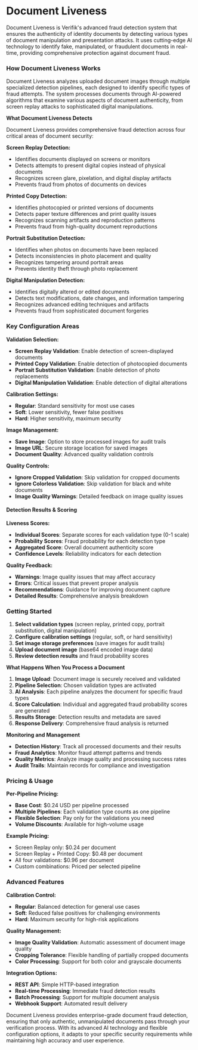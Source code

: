 # Document Liveness

Document Liveness is Verifik's advanced fraud detection system that ensures the authenticity of identity documents by detecting various types of document manipulation and presentation attacks. It uses cutting-edge AI technology to identify fake, manipulated, or fraudulent documents in real-time, providing comprehensive protection against document fraud.

### **How Document Liveness Works**

Document Liveness analyzes uploaded document images through multiple specialized detection pipelines, each designed to identify specific types of fraud attempts. The system processes documents through AI-powered algorithms that examine various aspects of document authenticity, from screen replay attacks to sophisticated digital manipulations.

**What Document Liveness Detects**

Document Liveness provides comprehensive fraud detection across four critical areas of document security:

**Screen Replay Detection:**

* Identifies documents displayed on screens or monitors
* Detects attempts to present digital copies instead of physical documents
* Recognizes screen glare, pixelation, and digital display artifacts
* Prevents fraud from photos of documents on devices

**Printed Copy Detection:**

* Identifies photocopied or printed versions of documents
* Detects paper texture differences and print quality issues
* Recognizes scanning artifacts and reproduction patterns
* Prevents fraud from high-quality document reproductions

**Portrait Substitution Detection:**

* Identifies when photos on documents have been replaced
* Detects inconsistencies in photo placement and quality
* Recognizes tampering around portrait areas
* Prevents identity theft through photo replacement

**Digital Manipulation Detection:**

* Identifies digitally altered or edited documents
* Detects text modifications, date changes, and information tampering
* Recognizes advanced editing techniques and artifacts
* Prevents fraud from sophisticated document forgeries

### **Key Configuration Areas**

**Validation Selection:**

* **Screen Replay Validation**: Enable detection of screen-displayed documents
* **Printed Copy Validation**: Enable detection of photocopied documents
* **Portrait Substitution Validation**: Enable detection of photo replacements
* **Digital Manipulation Validation**: Enable detection of digital alterations

**Calibration Settings:**

* **Regular**: Standard sensitivity for most use cases
* **Soft**: Lower sensitivity, fewer false positives
* **Hard**: Higher sensitivity, maximum security

**Image Management:**

* **Save Image**: Option to store processed images for audit trails
* **Image URL**: Secure storage location for saved images
* **Document Quality**: Advanced quality validation controls

**Quality Controls:**

* **Ignore Cropped Validation**: Skip validation for cropped documents
* **Ignore Colorless Validation**: Skip validation for black and white documents
* **Image Quality Warnings**: Detailed feedback on image quality issues

#### **Detection Results & Scoring**

**Liveness Scores:**

* **Individual Scores**: Separate scores for each validation type (0-1 scale)
* **Probability Scores**: Fraud probability for each detection type
* **Aggregated Score**: Overall document authenticity score
* **Confidence Levels**: Reliability indicators for each detection

**Quality Feedback:**

* **Warnings**: Image quality issues that may affect accuracy
* **Errors**: Critical issues that prevent proper analysis
* **Recommendations**: Guidance for improving document capture
* **Detailed Results**: Comprehensive analysis breakdown

### **Getting Started**

1. **Select validation types** (screen replay, printed copy, portrait substitution, digital manipulation)
2. **Configure calibration settings** (regular, soft, or hard sensitivity)
3. **Set image storage preferences** (save images for audit trails)
4. **Upload document image** (base64 encoded image data)
5. **Review detection results** and fraud probability scores

**What Happens When You Process a Document**

1. **Image Upload**: Document image is securely received and validated
2. **Pipeline Selection**: Chosen validation types are activated
3. **AI Analysis**: Each pipeline analyzes the document for specific fraud types
4. **Score Calculation**: Individual and aggregated fraud probability scores are generated
5. **Results Storage**: Detection results and metadata are saved
6. **Response Delivery**: Comprehensive fraud analysis is returned

**Monitoring and Management**

* **Detection History**: Track all processed documents and their results
* **Fraud Analytics**: Monitor fraud attempt patterns and trends
* **Quality Metrics**: Analyze image quality and processing success rates
* **Audit Trails**: Maintain records for compliance and investigation

### **Pricing & Usage**

**Per-Pipeline Pricing:**

* **Base Cost**: $0.24 USD per pipeline processed
* **Multiple Pipelines**: Each validation type counts as one pipeline
* **Flexible Selection**: Pay only for the validations you need
* **Volume Discounts**: Available for high-volume usage

**Example Pricing:**

* Screen Replay only: $0.24 per document
* Screen Replay + Printed Copy: $0.48 per document
* All four validations: $0.96 per document
* Custom combinations: Priced per selected pipeline

### **Advanced Features**

**Calibration Control:**

* **Regular**: Balanced detection for general use cases
* **Soft**: Reduced false positives for challenging environments
* **Hard**: Maximum security for high-risk applications

**Quality Management:**

* **Image Quality Validation**: Automatic assessment of document image quality
* **Cropping Tolerance**: Flexible handling of partially cropped documents
* **Color Processing**: Support for both color and grayscale documents

**Integration Options:**

* **REST API**: Simple HTTP-based integration
* **Real-time Processing**: Immediate fraud detection results
* **Batch Processing**: Support for multiple document analysis
* **Webhook Support**: Automated result delivery

Document Liveness provides enterprise-grade document fraud detection, ensuring that only authentic, unmanipulated documents pass through your verification process. With its advanced AI technology and flexible configuration options, it adapts to your specific security requirements while maintaining high accuracy and user experience.
